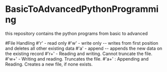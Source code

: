 # BasicToAdvancedPythonProgramming
this repository contains the python programs from basic to advanced

#File Handling
#'r' - read only
#'w' - write only -- writes from first position and deletes all other existing data
#'a' - append -- appends the new data on the existing record
#'r+' -  Reading and writing. Cannot truncate the file.
#'w+' - Writing and reading. Truncates the file.
#'a+' : Appending and Reading. Creates a new file, if none exists.
